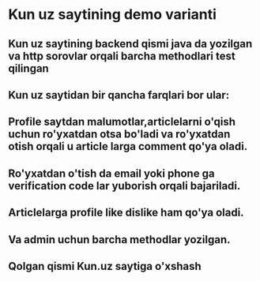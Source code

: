 # Kun uz saytining demo varianti
## Kun uz saytining backend qismi java da yozilgan va http sorovlar orqali barcha methodlari test qilingan 
## Kun uz saytidan bir qancha farqlari bor ular:
## Profile saytdan malumotlar,articlelarni o'qish uchun ro'yxatdan otsa bo'ladi va ro'yxatdan otish orqali u article larga comment qo'ya oladi.
## Ro'yxatdan o'tish da email yoki phone ga verification code lar yuborish orqali bajariladi.
## Articlelarga profile like dislike ham qo'ya oladi.
## Va admin uchun barcha methodlar yozilgan.
## Qolgan qismi Kun.uz saytiga o'xshash
